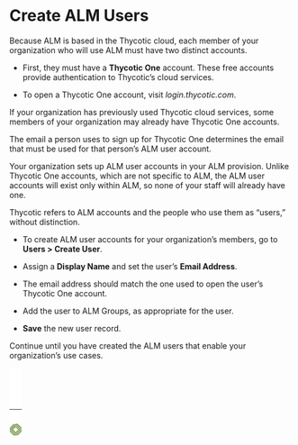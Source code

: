 ﻿[title]: # (Create ALM Users)
[tags]: # (Account Lifecycle Manager,ALM,)
[priority]: # (5170)

# Create ALM Users

Because ALM is based in the Thycotic cloud, each member of your organization who will use ALM must have two distinct accounts.

* First, they must have a **Thycotic One** account. These free accounts provide authentication to Thycotic’s cloud services.

* To open a Thycotic One account, visit *login.thycotic.com*.

If your organization has previously used Thycotic cloud services, some members of your organization may already have Thycotic One accounts.

The email a person uses to sign up for Thycotic One determines the email that must be used for that person’s ALM user account.

Your organization sets up ALM user accounts in your ALM provision. Unlike Thycotic One accounts, which are not specific to ALM, the ALM user accounts will exist only within ALM, so none of your staff will already have one.

Thycotic refers to ALM accounts and the people who use them as “users,” without distinction.

* To create ALM user accounts for your organization’s members, go to **Users \> Create User**.

* Assign a **Display Name** and set the user’s **Email Address**.

* The email address should match the one used to open the user’s Thycotic One account.

* Add the user to ALM Groups, as appropriate for the user.

* **Save** the new user record.

Continue until you have created the ALM users that enable your organization’s use cases.

![Article End](../../alm-bug.png)

  

  
